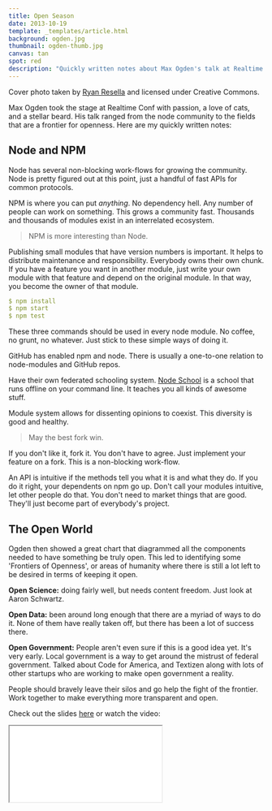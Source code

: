 ```yaml
---
title: Open Season
date: 2013-10-19
template: _templates/article.html
background: ogden.jpg
thumbnail: ogden-thumb.jpg
canvas: tan
spot: red
description: "Quickly written notes about Max Ogden's talk at Realtime Conf 2013: Open Season - A Plea for Digital Frontiers People"
---
```


<p class="caption">Cover photo taken by <a href="http://ryanresella.com">Ryan Resella</a> and licensed under Creative Commons.</p>

Max Ogden took the stage at Realtime Conf with passion, a love of cats, and a stellar beard. His talk ranged from the node community to the fields that are a frontier for openness. Here are my quickly written notes:

## Node and NPM

Node has several non-blocking work-flows for growing the community. Node is pretty figured out at this point, just a handful of fast APIs for common protocols.

NPM is where you can put *anything*. No dependency hell. Any number of people can work on something. This grows a community fast. Thousands and thousands of modules exist in an interrelated ecosystem.

>NPM is more interesting than Node.

Publishing small modules that have version numbers is important. It helps to distribute maintenance and responsibility. Everybody owns their own chunk. If you have a feature you want in another module, just write your own module with that feature and depend on the original module. In that way, you become the owner of that module.

```yaml
$ npm install
$ npm start
$ npm test
```

These three commands should be used in every node module. No coffee, no grunt, no whatever. Just stick to these simple ways of doing it.

GitHub has enabled npm and node. There is usually a one-to-one relation to node-modules and GitHub repos.

Have their own federated schooling system. [Node School](http://nodeschool.io) is a school that runs offline on your command line. It teaches you all kinds of awesome stuff.

Module system allows for dissenting opinions to coexist. This diversity is good and healthy.

> May the best fork win.

If you don't like it, fork it. You don't have to agree. Just implement your feature on a fork. This is a non-blocking work-flow.

An API is intuitive if the methods tell you what it is and what they do. If you do it right, your dependents on npm go up. Don't call your modules intuitive, let other people do that. You don't need to market things that are good. They'll just become part of everybody's project.

## The Open World

Ogden then showed a great chart that diagrammed all the components needed to have something be truly open. This led to identifying some 'Frontiers of Openness', or areas of humanity where there is still a lot left to be desired in terms of keeping it open.

**Open Science:** doing fairly well, but needs content freedom. Just look at Aaron Schwartz.

**Open Data:** been around long enough that there are a myriad of ways to do it. None of them have really taken off, but there has been a lot of success there.

**Open Government:** People aren't even sure if this is a good idea yet. It's very early. Local government is a way to get around the mistrust of federal government. Talked about Code for America, and Textizen along with lots of other startups who are working to make open government a reality.

People should bravely leave their silos and go help the fight of the frontier. Work together to make everything more transparent and open.

Check out the slides [here](http://maxogden.github.io/slides/realtimeconf/#/1) or watch the video:

<div class="video-wrap"><iframe src="//player.vimeo.com/video/77376239?title=0&amp;byline=0&amp;portrait=0"></iframe></div>
